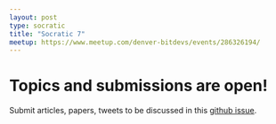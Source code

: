 ```yaml
---
layout: post
type: socratic
title: "Socratic 7"
meetup: https://www.meetup.com/denver-bitdevs/events/286326194/
---
```


# Topics and submissions are open!
Submit articles, papers, tweets to be discussed in this [github issue](https://github.com/KayBeSee/denverbitdevs/issues/3).
